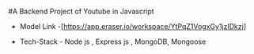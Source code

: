#A Backend Project of Youtube in Javascript

- Model Link -[https://app.eraser.io/workspace/YtPqZ1VogxGy1jzIDkzj]

- Tech-Stack - Node js , Express js , MongoDB, Mongoose
